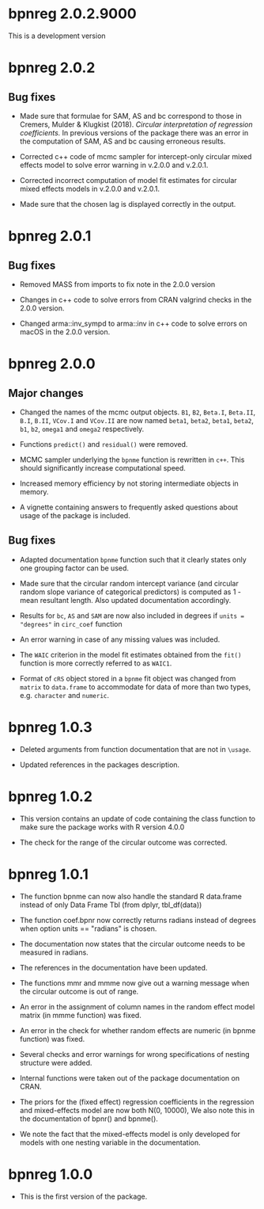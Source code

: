 # bpnreg 2.0.2.9000

This is a development version

# bpnreg 2.0.2

## Bug fixes
* Made sure that formulae for SAM, AS and bc correspond to those in Cremers, Mulder \& Klugkist (2018). *Circular interpretation of regression coefficients.* In previous versions of the package there was an error in the computation of SAM, AS and bc causing erroneous results.

* Corrected c++ code of mcmc sampler for intercept-only circular mixed effects model to solve error warning in v.2.0.0 and v.2.0.1.

* Corrected incorrect computation of model fit estimates for circular mixed effects models in v.2.0.0 and v.2.0.1.

* Made sure that the chosen lag is displayed correctly in the output.

# bpnreg 2.0.1

## Bug fixes
* Removed MASS from imports to fix note in the 2.0.0 version

* Changes in c++ code to solve errors from CRAN valgrind checks in the 2.0.0 version.

* Changed arma::inv_sympd to arma::inv in c++ code to solve errors on macOS in the 2.0.0 version.

# bpnreg 2.0.0
## Major changes
* Changed the names of the mcmc output objects. `B1`, `B2`, `Beta.I`, `Beta.II`, `B.I`, `B.II`, `VCov.I` and `VCov.II` are now named `beta1`, `beta2`, `beta1`, `beta2`, `b1`, `b2`, `omega1` and `omega2` respectively.

* Functions `predict()` and `residual()` were removed.

* MCMC sampler underlying the `bpnme` function is rewritten in `c++`. This should significantly increase computational speed.

* Increased memory efficiency by not storing intermediate objects in memory.

* A vignette containing answers to frequently asked questions about usage of the package is included.

## Bug fixes
* Adapted documentation `bpnme` function such that it clearly states only one grouping factor can be used.

* Made sure that the circular random intercept variance (and circular random slope variance of categorical predictors) is computed as 1 - mean resultant length. Also updated documentation accordingly.

* Results for `bc`, `AS` and `SAM`  are now also included in degrees if `units = "degrees"` in `circ_coef` function

* An error warning in case of any missing values was included.

* The `WAIC` criterion in the model fit estimates obtained from the `fit()` function is more correctly referred to as `WAIC1`.

* Format of `cRS` object stored in a `bpnme` fit object was changed from `matrix` to `data.frame` to accommodate for data of more than two types, e.g. `character` and `numeric`.

# bpnreg 1.0.3
* Deleted arguments from function documentation that are not in `\usage`.

* Updated references in the packages description.

# bpnreg 1.0.2
* This version contains an update of code containing the class function to make sure the package works with R version 4.0.0

* The check for the range of the circular outcome was corrected.

# bpnreg 1.0.1

* The function bpnme can now also handle the standard R data.frame instead of only Data Frame Tbl (from dplyr, tbl_df(data))

* The function coef.bpnr now correctly returns radians instead of degrees when option units == "radians" is chosen.

* The documentation now states that the circular outcome needs to be measured in radians.

* The references in the documentation have been updated.

* The functions mmr and mmme now give out a warning message when the circular outcome is out of range.

* An error in the assignment of column names in the random effect model matrix (in mmme function) was fixed.

* An error in the check for whether random effects are numeric (in bpnme function) was fixed.

* Several checks and error warnings for wrong specifications of nesting structure were added.

* Internal functions were taken out of the package documentation on CRAN.

* The priors for the (fixed effect) regression coefficients in the regression and mixed-effects model are now both N(0, 10000), We also note this in the documentation of bpnr() and bpnme().

* We note the fact that the mixed-effects model is only developed for models with one nesting variable in the documentation.

# bpnreg 1.0.0
* This is the first version of the package.
